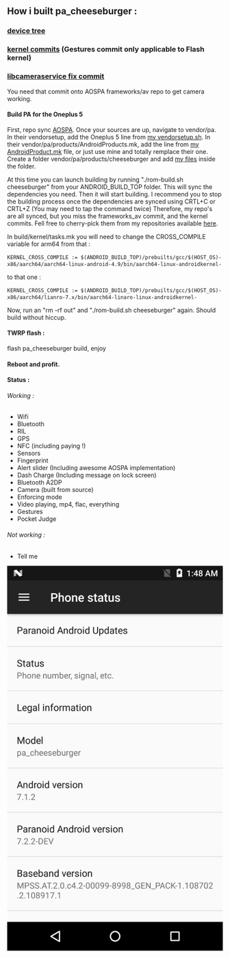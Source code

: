 ## How i built pa_cheeseburger :

### [device tree](https://github.com/dekefake/android_device_oneplus_cheeseburger)

### [kernel commits](https://github.com/dekefake/oneplus5/commits/7.1.x-flash-custom) (Gestures commit only applicable to Flash kernel)

### [libcameraservice fix commit](https://github.com/dekefake/android_frameworks_av/commit/e238929654f52317ddc1cc49964c6fdebb85a6ff)
You need that commit onto AOSPA frameworks/av repo to get camera working.

#### Build PA for the Oneplus 5
First, repo sync [AOSPA](https://github.com/AOSPA/manifest).
Once your sources are up, navigate to vendor/pa.
In their vendorsetup, add the Oneplus 5 line from [my vendorsetup.sh](https://raw.githubusercontent.com/dekefake/vendor_pa-cheeseburger/master/vendorsetup.sh).
In their vendor/pa/products/AndroidProducts.mk, add the line from [my AndroidProduct.mk](https://raw.githubusercontent.com/dekefake/vendor_pa-cheeseburger/master/products/AndroidProducts.mk) file, or just use mine and totally remplace their one. Create a folder vendor/pa/products/cheeseburger and add [my files](https://github.com/dekefake/vendor_pa-cheeseburger/tree/master/products/cheeseburger) inside the folder.

At this time you can launch building by running "./rom-build.sh cheeseburger" from your ANDROID_BUILD_TOP folder. This will sync the dependencies you need. Then it will start building. I recommend you to stop the building process once the dependencies are synced using CRTL+C or CRTL+Z (You may need to tap the command twice)
Therefore, my repo's are all synced, but you miss the frameworks_av commit, and the kernel commits. Fell free to cherry-pick them from my repositories available [here](https://github.com/dekefake?tab=repositories).

In build/kernel/tasks.mk you will need to change the CROSS_COMPILE variable for arm64 from that :
````
KERNEL_CROSS_COMPILE := $(ANDROID_BUILD_TOP)/prebuilts/gcc/$(HOST_OS)-x86/aarch64/aarch64-linux-android-4.9/bin/aarch64-linux-androidkernel-
````
to that one :
````
KERNEL_CROSS_COMPILE := $(ANDROID_BUILD_TOP)/prebuilts/gcc/$(HOST_OS)-x86/aarch64/lianro-7.x/bin/aarch64-linaro-linux-androidkernel-
````

Now, run an "rm -rf out" and "./rom-build.sh cheeseburger" again. Should build without hiccup.


#### TWRP flash :
flash pa_cheeseburger build, enjoy

#### Reboot and profit.

#### Status :
###### Working :
* Wifi
* Bluetooth
* RIL
* GPS
* NFC (including paying !)
* Sensors
* Fingerprint
* Alert slider (Including awesome AOSPA implementation)
* Dash Charge (Including message on lock screen)
* Bluetooth A2DP
* Camera (built from source)
* Enforcing mode
* Video playing, mp4, flac, everything
* Gestures
* Pocket Judge

###### Not working :
* Tell me

![About Phone](https://raw.githubusercontent.com/dekefake/vendor_pa-cheeseburger/master/about.png)



